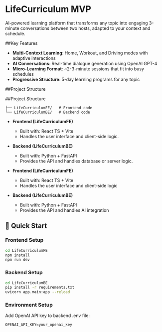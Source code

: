 # LifeCurriculum MVP

AI-powered learning platform that transforms any topic into engaging 3-minute conversations between two hosts, adapted to your context and schedule.

##Key Features
- **Multi-Context Learning**: Home, Workout, and Driving modes with adaptive interactions
- **AI Conversations**: Real-time dialogue generation using OpenAI GPT-4
- **Micro-Learning Format**: ~2-3-minute sessions that fit into busy schedules
- **Progressive Structure**: 5-day learning programs for any topic

##Project Structure

##Project Structure
```LifeCurriculumMVP/
├── LifeCurriculumFE/   # Frontend code
└── LifeCurriculumBE/   # Backend code
```

- **Frontend (LifeCurriculumFE)**
  - Built with: React TS + Vite
  - Handles the user interface and client-side logic.

- **Backend (LifeCurriculumBE)**
  - Built with: Python + FastAPI
  - Provides the API and handles database or server logic.

- **Frontend (LifeCurriculumFE)**
  - Built with: React TS + Vite
  - Handles the user interface and client-side logic
- **Backend (LifeCurriculumBE)**
  - Built with: Python + FastAPI
  - Provides the API and handles AI integration

## 🚀 Quick Start

### Frontend Setup
```bash
cd LifeCurriculumFE
npm install
npm run dev
```

### Backend Setup
```bash
cd LifeCurriculumBE
pip install -r requirements.txt
uvicorn app.main:app --reload
```

### Environment Setup
Add OpenAI API key to backend .env file:
```
OPENAI_API_KEY=your_openai_key
```
